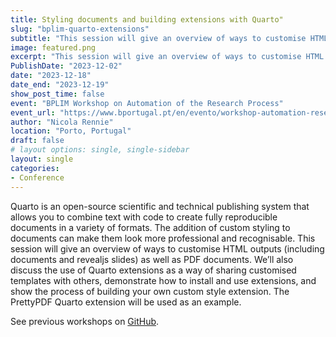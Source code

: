 ```yaml
---
title: Styling documents and building extensions with Quarto"
slug: "bplim-quarto-extensions"
subtitle: "This session will give an overview of ways to customise HTML outputs (including documents and revealjs slides) as well as PDF documents. We’ll also discuss the use of Quarto extensions as a way of sharing customised templates with others."
image: featured.png
excerpt: "This session will give an overview of ways to customise HTML outputs (including documents and revealjs slides) as well as PDF documents. We’ll also discuss the use of Quarto extensions as a way of sharing customised templates with others."
PublishDate: "2023-12-02"
date: "2023-12-18"
date_end: "2023-12-19"
show_post_time: false
event: "BPLIM Workshop on Automation of the Research Process"
event_url: "https://www.bportugal.pt/en/evento/workshop-automation-research-process"
author: "Nicola Rennie"
location: "Porto, Portugal"
draft: false
# layout options: single, single-sidebar
layout: single
categories:
- Conference
---
```


Quarto is an open-source scientific and technical publishing system that allows you to combine text with code to create fully reproducible documents in a variety of formats. The addition of custom styling to documents can make them look more professional and recognisable. This session will give an overview of ways to customise HTML outputs (including documents and revealjs slides) as well as PDF documents. We’ll also discuss the use of Quarto extensions as a way of sharing customised templates with others, demonstrate how to install and use extensions, and show the process of building your own custom style extension. The PrettyPDF Quarto extension will be used as an example.

See previous workshops on [GitHub](https://github.com/BPLIM/Workshops).
